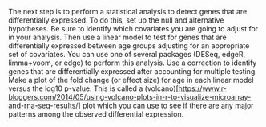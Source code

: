 The next step is to perform a statistical analysis to detect genes that are differentially expressed. 
To do this, set up the null and alternative hypotheses. Be sure to identify which covariates you are going to adjust for in your analysis. 
Then use a linear model to test for genes that are differentially expressed between age groups adjusting for an appropriate set of covariates. 
You can use one of several packages (DESeq, edgeR, limma+voom, or edge) to perform this analysis. 
Use a correction to identify genes that are differentially expressed after accounting for multiple testing. 
Make a plot of the fold change (or effect size) for age in each linear model versus the log10 p-value. 
This is called a (volcano)[https://www.r-bloggers.com/2014/05/using-volcano-plots-in-r-to-visualize-microarray-and-rna-seq-results/] plot which you can use to see if there are any major patterns among the observed differential expression.
